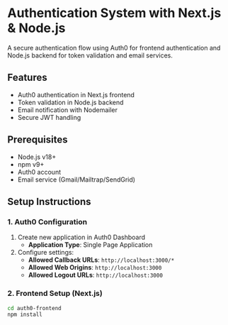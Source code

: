 # Authentication System with Next.js & Node.js

A secure authentication flow using Auth0 for frontend authentication and Node.js backend for token validation and email services.

## Features

- Auth0 authentication in Next.js frontend
- Token validation in Node.js backend
- Email notification with Nodemailer
- Secure JWT handling

## Prerequisites

- Node.js v18+
- npm v9+
- Auth0 account
- Email service (Gmail/Mailtrap/SendGrid)

## Setup Instructions

### 1. Auth0 Configuration

1. Create new application in Auth0 Dashboard
   - **Application Type**: Single Page Application
2. Configure settings:
   - **Allowed Callback URLs**: `http://localhost:3000/*`
   - **Allowed Web Origins**: `http://localhost:3000`
   - **Allowed Logout URLs**: `http://localhost:3000`

### 2. Frontend Setup (Next.js)

```bash
cd auth0-frontend
npm install
```
